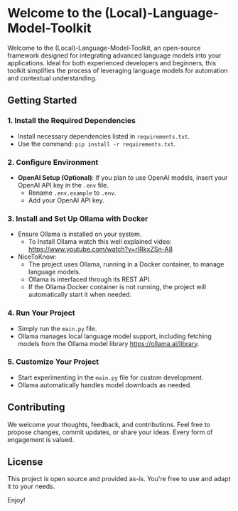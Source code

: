 # Welcome to the (Local)-Language-Model-Toolkit

Welcome to the (Local)-Language-Model-Toolkit, an open-source framework designed for integrating advanced language models into your applications. Ideal for both experienced developers and beginners, this toolkit simplifies the process of leveraging language models for automation and contextual understanding.

## Getting Started

### 1. **Install the Required Dependencies**
- Install necessary dependencies listed in ```requirements.txt```.
- Use the command: ```pip install -r requirements.txt```.

### 2. **Configure Environment**
- **OpenAI Setup (Optional)**: If you plan to use OpenAI models, insert your OpenAI API key in the `.env` file.
  - Rename `.env.example` to ```.env```.
  - Add your OpenAI API key.

### 3. **Install and Set Up Ollama with Docker**
- Ensure Ollama is installed on your system.
  - To Install Ollama watch this well explained video: https://www.youtube.com/watch?v=rIRkxZSn-A8
- NiceToKnow:
  - The project uses Ollama, running in a Docker container, to manage language models.
  - Ollama is interfaced through its REST API.
  - If the Ollama Docker container is not running, the project will automatically start it when needed.

### 4. **Run Your Project**
- Simply run the `main.py` file.
- Ollama manages local language model support, including fetching models from the Ollama model library https://ollama.ai/library.

### 5. **Customize Your Project**
- Start experimenting in the `main.py` file for custom development.
- Ollama automatically handles model downloads as needed.

## Contributing

We welcome your thoughts, feedback, and contributions. Feel free to propose changes, commit updates, or share your ideas. Every form of engagement is valued.

## License

This project is open source and provided as-is. You're free to use and adapt it to your needs.

Enjoy!

